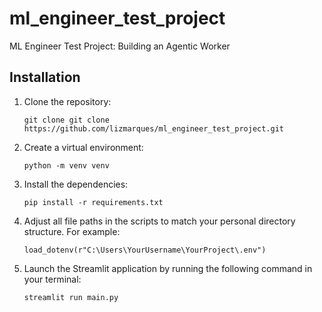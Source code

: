 # ml_engineer_test_project
ML Engineer Test Project: Building an Agentic Worker



## Installation

1. Clone the repository:
    ```plaintext
    git clone git clone https://github.com/lizmarques/ml_engineer_test_project.git
    ```

2.  Create a virtual environment:
    
    ```plaintext
    python -m venv venv
    ```
    
3.  Install the dependencies:
    
    ```plaintext
    pip install -r requirements.txt
    ```
    
4.  Adjust all file paths in the scripts to match your personal directory structure. For example:
   
    ```plaintext
    load_dotenv(r"C:\Users\YourUsername\YourProject\.env")
    ```
    
6.  Launch the Streamlit application by running the following command in your terminal:
   
    ```plaintext
    streamlit run main.py
    ```

